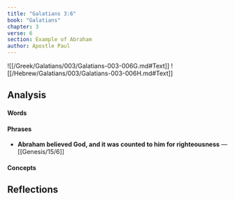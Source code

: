 ```yaml
---
title: "Galatians 3:6"
book: "Galatians"
chapter: 3
verse: 6
section: Example of Abraham
author: Apostle Paul
---
```

![[/Greek/Galatians/003/Galatians-003-006G.md#Text]]
![[/Hebrew/Galatians/003/Galatians-003-006H.md#Text]]

## Analysis

#### Words

#### Phrases
- **Abraham believed God, and it was counted to him for righteousness** — [[Genesis/15/6]]

#### Concepts

## Reflections
